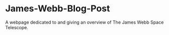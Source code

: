 # James-Webb-Blog-Post
A webpage dedicated to and giving an overview of The James Webb Space Telescope.

